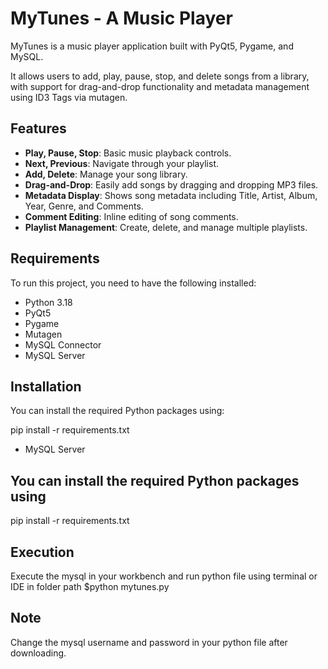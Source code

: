 # MyTunes - A Music Player

MyTunes is a music player application built with PyQt5, Pygame, and MySQL.

It allows users to add, play, pause, stop, and delete songs from a library, with support for drag-and-drop functionality and metadata management using ID3 Tags via mutagen.

## Features

- **Play, Pause, Stop**: Basic music playback controls.
- **Next, Previous**: Navigate through your playlist.
- **Add, Delete**: Manage your song library.
- **Drag-and-Drop**: Easily add songs by dragging and dropping MP3 files.
- **Metadata Display**: Shows song metadata including Title, Artist, Album, Year, Genre, and Comments.
- **Comment Editing**: Inline editing of song comments.
- **Playlist Management**: Create, delete, and manage multiple playlists.

## Requirements

To run this project, you need to have the following installed:

- Python 3.18
- PyQt5
- Pygame
- Mutagen
- MySQL Connector
- MySQL Server

## Installation

You can install the required Python packages using:

pip install -r requirements.txt

- MySQL Server

## You can install the required Python packages using

pip install -r requirements.txt

## Execution

Execute the mysql in your workbench and run python file using terminal or IDE in folder path $python mytunes.py

## Note

Change the mysql username and password in your python file after downloading.